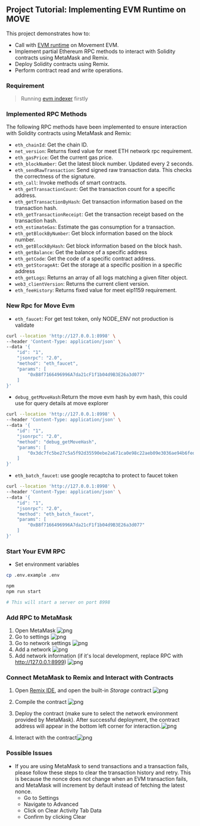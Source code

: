 ## Project Tutorial: Implementing EVM Runtime on MOVE

This project demonstrates how to:

- Call with [EVM runtime](../../aptos-move/framework/aptos-framework/sources/evm/evm.move) on Movement EVM.
- Implement partial Ethereum RPC methods to interact with Solidity contracts using MetaMask and Remix.
- Deploy Solidity contracts using Remix.
- Perform contract read and write operations.

### Requirement

>Running [evm indexer](../evm-indexer/) firstly

### Implemented RPC Methods

The following RPC methods have been implemented to ensure interaction with Solidity contracts using MetaMask and Remix:

- `eth_chainId`: Get the chain ID.
- `net_version`: Returns fixed value for meet ETH network rpc requirement.
- `eth_gasPrice`: Get the current gas price.
- `eth_blockNumber`: Get the latest block number. Updated every 2 seconds.
- `eth_sendRawTransaction`: Send signed raw transaction data. This checks the correctness of the signature.
- `eth_call`: Invoke methods of smart contracts.
- `eth_getTransactionCount`: Get the transaction count for a specific address.
- `eth_getTransactionByHash`: Get transaction information based on the transaction hash.
- `eth_getTransactionReceipt`: Get the transaction receipt based on the transaction hash.
- `eth_estimateGas`: Estimate the gas consumption for a transaction.
- `eth_getBlockByNumber`: Get block information based on the block number.
- `eth_getBlockByHash`: Get block information based on the block hash.
- `eth_getBalance`: Get the balance of a specific address
- `eth_getCode`: Get the code of a specific contract address.
- `eth_getStorageAt`: Get the storage at a specific position in a specific address
- `eth_getLogs`: Returns an array of all logs matching a given filter object.
- `web3_clientVersion`: Returns the current client version.
- `eth_feeHistory`: Returns fixed value for meet eip1159 requirement.


### New Rpc for Move Evm

- `eth_faucet`: For get test token, only NODE_ENV not production is validate

```bash
curl --location 'http://127.0.0.1:8998' \
--header 'Content-Type: application/json' \
--data '{
    "id": "1",
    "jsonrpc": "2.0",
    "method": "eth_faucet",
    "params": [
        "0xB8f7166496996A7da21cF1f1b04d9B3E26a3d077"
    ]
}'
```

- `debug_getMoveHash`:Return the move evm hash by evm hash, this could use for query details at move explorer

```bash
curl --location 'http://127.0.0.1:8998' \
--header 'Content-Type: application/json' \
--data '{
    "id": "1",
    "jsonrpc": "2.0",
    "method": "debug_getMoveHash",
    "params": [
        "0x3dc7fc5be27c5a5f92d35590ebe2a671ca0e98c22aeb09e3036ae94b6fedf81a"
    ]
}'
```

- `eth_batch_faucet`: use google recaptcha to protect to faucet token

```bash
curl --location 'http://127.0.0.1:8998' \
--header 'Content-Type: application/json' \
--data '{
    "id": "1",
    "jsonrpc": "2.0",
    "method": "eth_batch_faucet",
    "params": [
        "0xB8f7166496996A7da21cF1f1b04d9B3E26a3d077"
    ]
}'
```

### Start Your EVM RPC

- Set environment variables

```bash
cp .env.example .env
```

```bash
npm 
npm run start

# This will start a server on port 8998
```

### Add RPC to MetaMask

1. Open MetaMask ![png](static/d17J7RxpqC.png)
2. Go to settings ![png](static/KhoOwatzms.png)
3. Go to network settings ![png](static/d5L1LFOLZR.png)
4. Add a network ![png](static/nwzl29YTEb.png)
5. Add network information (if it's local development, replace RPC with <http://127.0.0.1:8999>) ![png](static/chrome_xvlAxtXOYq.png)

### Connect MetaMask to Remix and Interact with Contracts

1. Open [Remix IDE](http://remix.ethereum.org/), and open the built-in _Storage_ contract ![png](static/chrome_ci8sbs7hKq.png)
2. Compile the contract ![png](static/chrome_YU6sTLmcb3.png)
3. Deploy the contract (make sure to select the network environment provided by MetaMask). After successful deployment, the contract address will appear in the bottom left corner for interaction.![png](static/chrome_WIbIq1LHp5.png)

4. Interact with the contract![png](static/chrome_pYLDdKbT6Z.png)

### Possible Issues

- If you are using MetaMask to send transactions and a transaction fails, please follow these steps to clear the transaction history and retry. This is because the nonce does not change when an EVM transaction fails, and MetaMask will increment by default instead of fetching the latest nonce.
  - Go to Settings
  - Navigate to Advanced
  - Click on Clear Activity Tab Data
  - Confirm by clicking Clear
